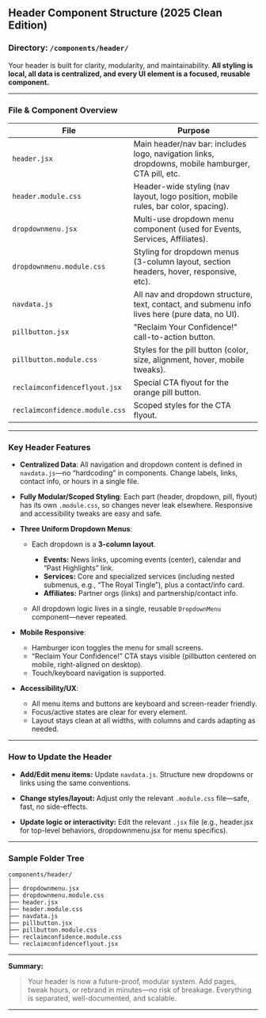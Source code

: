 ## **Header Component Structure (2025 Clean Edition)**

### **Directory: `/components/header/`**

Your header is built for clarity, modularity, and maintainability. **All styling is local, all data is centralized, and every UI element is a focused, reusable component.**

---

### **File & Component Overview**

| File                           | Purpose                                                                                           |
| ------------------------------ | ------------------------------------------------------------------------------------------------- |
| `header.jsx`                   | Main header/nav bar: includes logo, navigation links, dropdowns, mobile hamburger, CTA pill, etc. |
| `header.module.css`            | Header-wide styling (nav layout, logo position, mobile rules, bar color, spacing).                |
| `dropdownmenu.jsx`             | Multi-use dropdown menu component (used for Events, Services, Affiliates).                        |
| `dropdownmenu.module.css`      | Styling for dropdown menus (3-column layout, section headers, hover, responsive, etc).            |
| `navdata.js`                   | All nav and dropdown structure, text, contact, and submenu info lives here (pure data, no UI).    |
| `pillbutton.jsx`               | "Reclaim Your Confidence!" call-to-action button.                                                 |
| `pillbutton.module.css`        | Styles for the pill button (color, size, alignment, hover, mobile tweaks).                        |
| `reclaimconfidenceflyout.jsx`  | Special CTA flyout for the orange pill button.                                                    |
| `reclaimconfidence.module.css` | Scoped styles for the CTA flyout.                                                                 |

---

### **Key Header Features**

* **Centralized Data**:
  All navigation and dropdown content is defined in `navdata.js`—no “hardcoding” in components. Change labels, links, contact info, or hours in a single file.

* **Fully Modular/Scoped Styling**:
  Each part (header, dropdown, pill, flyout) has its own `.module.css`, so changes never leak elsewhere. Responsive and accessibility tweaks are easy and safe.

* **Three Uniform Dropdown Menus**:

  * Each dropdown is a **3-column layout**.

    * **Events:** News links, upcoming events (center), calendar and “Past Highlights” link.
    * **Services:** Core and specialized services (including nested submenus, e.g., “The Royal Tingle”), plus a contact/info card.
    * **Affiliates:** Partner orgs (links) and partnership/contact info.
  * All dropdown logic lives in a single, reusable `DropdownMenu` component—never repeated.

* **Mobile Responsive**:

  * Hamburger icon toggles the menu for small screens.
  * “Reclaim Your Confidence!” CTA stays visible (pillbutton centered on mobile, right-aligned on desktop).
  * Touch/keyboard navigation is supported.

* **Accessibility/UX**:

  * All menu items and buttons are keyboard and screen-reader friendly.
  * Focus/active states are clear for every element.
  * Layout stays clean at all widths, with columns and cards adapting as needed.

---

### **How to Update the Header**

* **Add/Edit menu items:**
  Update `navdata.js`. Structure new dropdowns or links using the same conventions.

* **Change styles/layout:**
  Adjust only the relevant `.module.css` file—safe, fast, no side-effects.

* **Update logic or interactivity:**
  Edit the relevant `.jsx` file (e.g., header.jsx for top-level behaviors, dropdownmenu.jsx for menu specifics).

---

### **Sample Folder Tree**

```
components/header/
│
├── dropdownmenu.jsx
├── dropdownmenu.module.css
├── header.jsx
├── header.module.css
├── navdata.js
├── pillbutton.jsx
├── pillbutton.module.css
├── reclaimconfidence.module.css
└── reclaimconfidenceflyout.jsx
```

---

**Summary:**

> Your header is now a future-proof, modular system.
> Add pages, tweak hours, or rebrand in minutes—no risk of breakage.
> Everything is separated, well-documented, and scalable.

---
